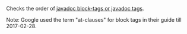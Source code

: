 Checks the order of [ javadoc block-tags or javadoc tags][javadoc block-tags or javadoc tags].

Note: Google used the term "at-clauses" for block tags in their guide till 2017-02-28.


[javadoc block-tags or javadoc tags]: https://docs.oracle.com/javase/8/docs/technotes/tools/windows/javadoc.html#CHDBEFIF
